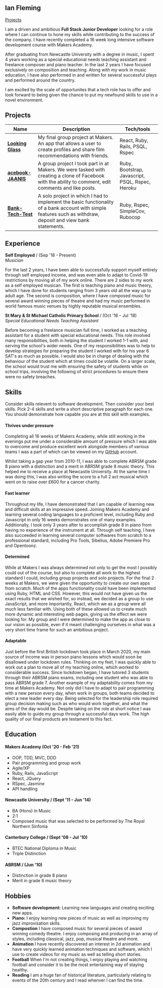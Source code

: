 ## Ian Fleming

[Projects](#Projects)

I am a driven and ambitious **Full Stack Junior Developer** looking for a role where I can continue to hone my skills while contributing to the success of the company. I have recently completed a 16 week long intensive software development course with Makers Academy.

After graduating from Newcastle University with a degree in music, I spent 4 years working as a special educational needs teaching assistant and freelance composer and piano teacher. In the last 2 years I have focused exclusively on composition and teaching. Along with my work in music education, I have also performed in and written for several successful plays and performed around the country.

I am excited by the scale of opportunites that a tech role has to offer and look forward to being given the chance to put my newfound skills to use in a novel environment. 

## Projects

| Name                         | Description       | Tech/tools        |
| ---------------------------- | ----------------- | ----------------- |
| [**Looking Glass**](https://github.com/iantfleming/looking_glass_final_project)            | My final group project at Makers. An app that allows a user to create profiles and share film recommendations with friends. | React, Ruby, Rails, PSQL, Rspec |
| [**acebook-JAANIS**](https://github.com/iantfleming/acebook-JAANIS) | A group project I took part in at Makers. We were tasked with creating a clone of Facebook with the ability to comment, edit comments and like posts.  | Ruby, Bootstrap, Javascript, PSQL, Rspec, Heroku             |
[**Bank-Tech-Test**](https://github.com/iantfleming/Bank-Tech-Test)   | A solo project in which I had to implement the basic functionality of a bank account with simple features such as withdraw, deposit and view bank statements. | Ruby, Rspec, SimpleCov, Rubocop 

## Experience

**Self Employed** / (Sep '18 - Present)  
_Musician_

For the last 2 years, I have been able to successfully support myself entirely through self employed income, and was even able to adapt to Covid-19 restrictions by moving all of my work online. There are 2 sides to my work as a self employed musican. The first is teaching piano and music theory, which I have done for students ranging from 3 years old all the way up to adult age. The second is composition, where I have composed music for several award winning pieces of theatre and had my music performed in world famous music venues by highly reputable musical ensembles.

**St Mary & St Michael Catholic Primary School** / (Oct '16 - Jul '18)  
_Special Educational Needs Teaching Assistant_

Before becoming a freelance musician full time, I worked as a teaching assistant for a student with special educational needs. This role involved many responsibilities, both in helping the student I worked 1-1 with, and serving the school's wider needs. One of my responsibilities was to help to develop strategies for preparing the student I worked with for his year 6 SAT's as much as possible. I would also be in charge of dealing with the behaviour of the student which at times could be volatile. On a larger scale, the school would trust me with ensuring the safety of students while on school trips, involving the following of strict procedures to ensure there were no safety breaches. 

## Skills

Consider skills relevent to software development. Then consider your best skills. Pick 2-4 skills and write a short descriptive paragraph for each one. You should demonstrate how capable you are at this skill with examples.

#### Thrives under pressure
Completing all 16 weeks of Makers Academy, while still working in the evenings put me under a considerable amount of pressure which I was able to overcome and produce excellent work alongside members of various teams I was a part of which can be viewed on my [GitHub](https://github.com/iantfleming) account.

Whilst taking a gap year from 2010-11, I was able to complete ABRSM grade 8 piano with a distinction and a merit in ABRSM grade 8 music theory. This helped me to receive a place at Newcastle University. At the same time I was doing this, I was also writing the score to a full 2 act musical which went on to raise over £600 for a cancer charity.

#### Fast learner

Throughout my life, I have demonstrated that I am capable of learning new and difficult skills at an impressive speed. Joining Makers Academy and learning several coding languages to a proficient level, including Ruby and Javascript in only 16 weeks demonstrates one of many examples. Additionally, I took only 3 years after to accomplish grade 8 in piano from having no experience of the instrument at all. Through self teaching, I have also succeeded in learning several computer softwares from scratch to a professional standard, including Pro Tools, Sibelius, Adobe Premiere Pro and Opentoonz. 

#### Determined

While at Makers I was always determined not only to get the most I possibly could out of the course, but also to complete all work to the highest standard I could, including group projects and solo projects. For the final 2 weeks at Makers, we were given the opportunity to create our own apps from scratch. Much of the apps functionality could have been implemented using Ruby, HTML and CSS. However, this would not have given us the exact results that we wished for, so instead, we decided as a group to use JavaScript, and more importantly, React, which we as a group were all much less familiar with. Using both of these allowed us to create much more dynamic and interesting web pages, giving us the effect we were looking for. My group and I were determined to make the app as close to our vision as possible, even if it meant challenging ourselves in what was a very short time frame for such an ambitious project.

#### Adaptable
Just before the first British lockdown took place in March 2020, my main source of income was in person piano lessons which would soon be disallowed under lockdown rules. Thinking on my feet, I was quickly able to work out a plan to move all of my teaching online, which worked to considerable success. Since lockdown began, I have tutored 3 students through their ABRSM piano exams, including one student who was able to pass ABRSM grade 7. Another example of my adaptability comes from my time at Makers Academy. Not only did I have to adapt to pair programming with a new person every day, when work in groups, both teams decided to elect a new leader every day. Being selected for the leadership role required group decision making such as who would work together, and what the aims of the day would be. Despite taking on the role at short notice I was easily able to guide my group through a successful days work. The high quality of our final products are testament to this fact.

## Education

#### Makers Academy (Oct '20 - Feb '21)

- OOP, TDD, MVC, DDD
- Pair programming and group work
- Agile/XP
- Ruby, Rails, JavaScript
- React, JQuery
- RSpec, Jasmine
- API handling

#### Newcastle University / (Sept '11 - Jun '14)

- BA (Hons) in Music
- 2:1
- Composed music that was selected to be performed by The Royal Northern Sinfonia

#### Canterbury College / (Sept '08 - Jul '10)

- BTEC National Diploma in Music
- Triple Distinction

#### ABRSM / (Jun '10)

- Distinction in grade 8 piano
- Merit in grade 8 music theory

## Hobbies
- **Software development:** Learning new languages and creating exciting new apps.
- **Piano:** I enjoy learning new pieces of music as well as improving my jazz improvisation skills.
- **Compostion** I have composed music for several pieces of award winning comedy theatre. I enjoy composing and producing in an array of styles, including classical, jazz, pop, musical theatre and more.
- **Animation** I have recently discovered an interest in 2d animation and have very quickly learned animation techniques and software, which I use to create videos for my music as well as telling short stories.
- **Football** When I'm not creating things, I enjoy playing and watching football and consider it to be the most entertaining way of staying healthy.
- **Reading** I am a huge fan of historical literature, particularly relating to events of the 20th century and I read whenver I can find the time.
